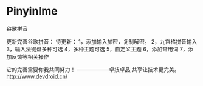 # PinyinIme
谷歌拼音


更新完善谷歌拼音：
待更新：
1，添加输入加密，复制解密。
2，九宫格拼音输入
3，输入法键盘多种可选
4，多种主题可选
5，自定义主题
6，添加常用词
7，添加反馈等相关操作


它的完善需要你我共同努力！
      ——————卓技卓品,共享让技术更完美。
      http://www.devdroid.cn/
